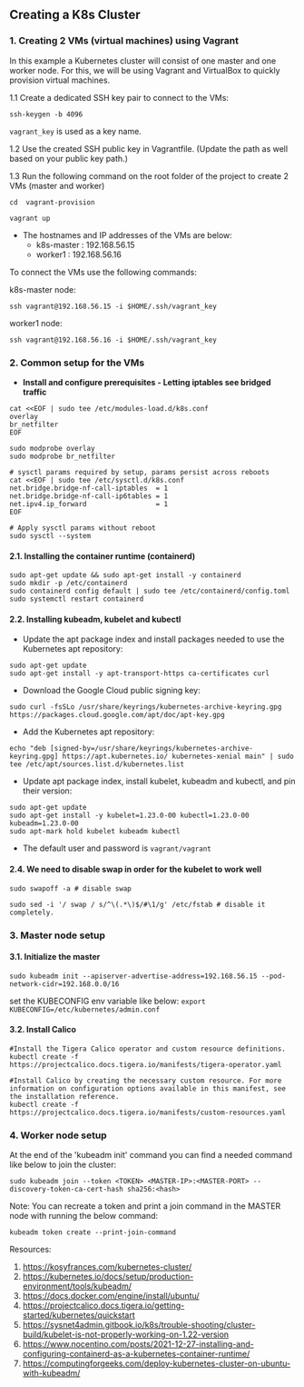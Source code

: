## Creating a K8s Cluster

### 1. Creating 2 VMs (virtual machines) using Vagrant

In this example a Kubernetes cluster will consist of one master and one worker node. For this, we will be using Vagrant and VirtualBox to quickly provision virtual machines.

1.1 Create a dedicated SSH key pair to connect to the VMs:

```ssh-keygen -b 4096```

```vagrant_key``` is used as a key name. 

1.2 Use the created SSH public key in Vagrantfile. (Update the path as well based on your public key path.) 

1.3 Run the following command on the root folder of the project to create 2 VMs (master and worker)
    
```cd  vagrant-provision```

```vagrant up```

- The hostnames and IP addresses of the VMs are below:
  - k8s-master    : 192.168.56.15
  - worker1       : 192.168.56.16

To connect the VMs use the following commands:

k8s-master node:

```ssh vagrant@192.168.56.15 -i $HOME/.ssh/vagrant_key```

worker1 node:

```ssh vagrant@192.168.56.16 -i $HOME/.ssh/vagrant_key```


### 2. Common setup for the VMs

- **Install and configure prerequisites - Letting iptables see bridged traffic**
 
```
cat <<EOF | sudo tee /etc/modules-load.d/k8s.conf
overlay
br_netfilter
EOF

sudo modprobe overlay
sudo modprobe br_netfilter

# sysctl params required by setup, params persist across reboots
cat <<EOF | sudo tee /etc/sysctl.d/k8s.conf
net.bridge.bridge-nf-call-iptables  = 1
net.bridge.bridge-nf-call-ip6tables = 1
net.ipv4.ip_forward                 = 1
EOF

# Apply sysctl params without reboot
sudo sysctl --system
```

#### 2.1. Installing the container runtime (containerd)

 ```
 sudo apt-get update && sudo apt-get install -y containerd
 sudo mkdir -p /etc/containerd
 sudo containerd config default | sudo tee /etc/containerd/config.toml
 sudo systemctl restart containerd
 ```

#### 2.2. Installing kubeadm, kubelet and kubectl

- Update the apt package index and install packages needed to use the Kubernetes apt repository:
```
sudo apt-get update
sudo apt-get install -y apt-transport-https ca-certificates curl
```

- Download the Google Cloud public signing key:
```
sudo curl -fsSLo /usr/share/keyrings/kubernetes-archive-keyring.gpg https://packages.cloud.google.com/apt/doc/apt-key.gpg
```

- Add the Kubernetes apt repository:
```
echo "deb [signed-by=/usr/share/keyrings/kubernetes-archive-keyring.gpg] https://apt.kubernetes.io/ kubernetes-xenial main" | sudo tee /etc/apt/sources.list.d/kubernetes.list
```

- Update apt package index, install kubelet, kubeadm and kubectl, and pin their version:
```
sudo apt-get update
sudo apt-get install -y kubelet=1.23.0-00 kubectl=1.23.0-00 kubeadm=1.23.0-00
sudo apt-mark hold kubelet kubeadm kubectl
```

* The default user and password is ```vagrant/vagrant```

#### 2.4. We need to disable swap in order for the kubelet to work well

```
sudo swapoff -a # disable swap
```

```
sudo sed -i '/ swap / s/^\(.*\)$/#\1/g' /etc/fstab # disable it completely.
```

### 3. Master node setup 

#### 3.1. Initialize the master

```
sudo kubeadm init --apiserver-advertise-address=192.168.56.15 --pod-network-cidr=192.168.0.0/16
```

set the KUBECONFIG env variable like below:
```export KUBECONFIG=/etc/kubernetes/admin.conf```


#### 3.2. Install Calico

```
#Install the Tigera Calico operator and custom resource definitions.
kubectl create -f https://projectcalico.docs.tigera.io/manifests/tigera-operator.yaml

#Install Calico by creating the necessary custom resource. For more information on configuration options available in this manifest, see the installation reference.
kubectl create -f https://projectcalico.docs.tigera.io/manifests/custom-resources.yaml
```

### 4. Worker node setup 

At the end of the 'kubeadm init' command you can find a needed command like below to join the cluster:
```
sudo kubeadm join --token <TOKEN> <MASTER-IP>:<MASTER-PORT> --discovery-token-ca-cert-hash sha256:<hash>
```

Note: You can recreate a token and print a join command in the MASTER node with running the below command:
```
kubeadm token create --print-join-command
```




Resources:
1. https://kosyfrances.com/kubernetes-cluster/
2. https://kubernetes.io/docs/setup/production-environment/tools/kubeadm/
3. https://docs.docker.com/engine/install/ubuntu/
4. https://projectcalico.docs.tigera.io/getting-started/kubernetes/quickstart
5. https://sysnet4admin.gitbook.io/k8s/trouble-shooting/cluster-build/kubelet-is-not-properly-working-on-1.22-version
6. https://www.nocentino.com/posts/2021-12-27-installing-and-configuring-containerd-as-a-kubernetes-container-runtime/
7. https://computingforgeeks.com/deploy-kubernetes-cluster-on-ubuntu-with-kubeadm/